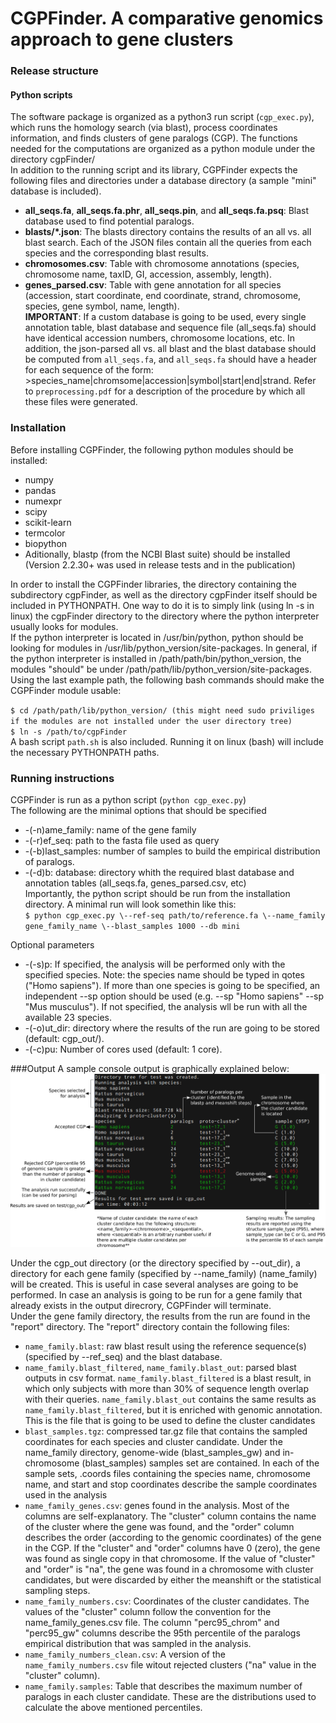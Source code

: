 # CGPFinder. A comparative genomics approach to gene clusters

### Release structure
#### Python scripts  
The software package is organized as a python3 run script (`cgp_exec.py`), which runs the homology search (via blast), process coordinates information, and finds clusters of gene paralogs (CGP). The functions needed for the computations are organized as a python module under the directory cgpFinder/  
In addition to the running script and its library, CGPFinder expects the following files and directories under a database directory (a sample "mini" database is included).  

* **all_seqs.fa**, **all_seqs.fa.phr**, **all_seqs.pin**, and **all_seqs.fa.psq**: Blast database used to find potential paralogs.  
* **blasts/\*.json**: The blasts directory contains the results of an all vs. all blast search. Each of the JSON files contain all the queries from each species and the corresponding blast results.  
* **chromosomes.csv**: Table with chromosome annotations (species, chromosome name, taxID, GI, accession, assembly, length).  
* **genes_parsed.csv**: Table with gene annotation for all species (accession, start coordinate, end coordinate, strand, chromosome, species, gene symbol, name, length).  
**IMPORTANT**: If a custom database is going to be used, every single annotation table, blast database and sequence file (all_seqs.fa) should have identical accession numbers, chromosome locations, etc. In addition, the json-parsed all vs. all blast and the blast database should be computed from `all_seqs.fa`, and `all_seqs.fa` should have a header for each sequence of the form:  
\>species_name|chromsome|accession|symbol|start|end|strand. Refer to `preprocessing.pdf` for a description of the procedure by which all these files were generated.  

### Installation
Before installing CGPFinder, the following python modules should be installed:  

* numpy 
* pandas 
* numexpr
* scipy
* scikit-learn
* termcolor
* biopython
* Aditionally, blastp (from the NCBI Blast suite) should be installed (Version 2.2.30+ was used in release tests and in the publication)  

In order to install the CGPFinder libraries, the directory containing the subdirectory cgpFinder, as well as the directory cgpFinder itself should be included in PYTHONPATH. One way to do it is to simply link (using ln -s in linux) the cgpFinder directory to the directory where the python interpreter usually looks for modules.  
If the python interpreter is located in /usr/bin/python, python should be looking for modules in /usr/lib/python_version/site-packages. In general, if the python interpreter is installed in /path/path/bin/python_version, the modules "should" be under /path/path/lib/python_version/site-packages. Using the last example path, the following bash commands should make the CGPFinder module usable:  

`$ cd /path/path/lib/python_version/ (this might need sudo priviliges if the modules are not installed under the user directory tree)`  
`$ ln -s /path/to/cgpFinder`  
A bash script `path.sh` is also included. Running it on linux (bash) will include the necessary PYTHONPATH paths.  

### Running instructions
CGPFinder is run as a python script (`python cgp_exec.py`)  
The following are the minimal options that should be specified  

* \-(-n)ame_family: name of the gene family  
* \-(-r)ef_seq: path to the fasta file used as query  
* \-(-b)last_samples: number of samples to build the empirical distribution of paralogs.  
* \-(-d)b: database: directory whith the required blast database and annotation tables (all_seqs.fa, genes_parsed.csv, etc)  
Importantly, the python script should be run from the installation directory. A minimal run will look somethin like this:  
`$ python cgp_exec.py \--ref-seq path/to/reference.fa \--name_family gene_family_name \--blast_samples 1000 --db mini`  

Optional parameters  

* \-(-s)p: If specified, the analysis will be performed only with the specified species. Note: the species name should be typed in qotes ("Homo sapiens"). If more than one species is going to be specified, an independent --sp option should be used (e.g. \--sp "Homo sapiens" \--sp "Mus musculus"). If not specified, the analysis wll be run with all the available 23 species.  
* \-(-o)ut_dir: directory where the results of the run are going to be stored (default: cgp_out/).  
* \-(-c)pu: Number of cores used (default: 1 core).  

###Output
A sample console output is graphically explained below:  
![output](screenshot.png)


Under the cgp_out directory (or the directory specified by \--out_dir), a directory for each gene family (specified by \--name_family) (name_family) will be created. This is useful in case several analyses are going to be performed. In case an analysis is going to be run for a gene family that already exists in the output direcrory, CGPFinder will terminate.  
Under the gene family directory, the results from the run are found in the "report" directory. The "report" directory contain the following files:  

* `name_family.blast`: raw blast result using the reference sequence(s) (specified by --ref_seq) and the blast database.
* `name_family.blast_filtered`, `name_family.blast_out`: parsed blast outputs in csv format. `name_family.blast_filtered` is a blast result, in which only subjects with more than 30% of sequence length overlap with their queries. `name_family.blast_out` contains the same results as `name_family.blast_filtered`, but it is enriched with genomic annotation. This is the file that is going to be used to define the cluster candidates
* `blast_samples.tgz`: compressed tar.gz file that contains the sampled coordinates for each species and cluster candidate. Under the name_family directory, genome-wide (blast_samples_gw) and in-chromosome (blast_samples) samples set are contained. In each of the sample sets, .coords files containing the species name, chromosome name, and start and stop coordinates describe the sample coordinates used in the analysis
* `name_family_genes.csv`: genes found in the analysis. Most of the columns are self-explanatory. The "cluster" column contains the name of the cluster where the gene was found, and the "order" column describes the order (according to the genomic coordinates) of the gene in the CGP. If the "cluster" and "order" columns have 0 (zero), the gene was found as single copy in that chromosome. If the value of "cluster" and "order" is "na", the gene was found in a chromosome with cluster candidates, but were discarded by either the meanshift or the statistical sampling steps.
* `name_family_numbers.csv`: Coordinates of the cluster candidates. The values of the "cluster" column follow the convention for the name_family_genes.csv file. The column "perc95_chrom" and "perc95_gw" columns describe the 95th percentile of the paralogs empirical distribution that was sampled in the analysis.
* `name_family_numbers_clean.csv`: A version of the `name_family_numbers.csv` file witout rejected clusters ("na" value in the "cluster" column).
* `name_family.samples`: Table that describes the maximum number of paralogs in each cluster candidate. These are the distributions used to calculate the above mentioned percentiles.
